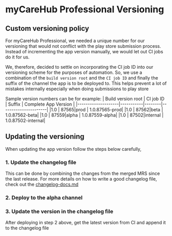# myCareHub Professional Versioning

## Custom versioning policy

For myCareHub Professional, we needed a unique number for our versioning that would not conflict with the play store submission process. Instead of incrementing the app version manually, we would let out CI jobs do it for us.

We, therefore, decided to settle on incorporating the CI job ID into our versioning scheme for the purposes of automation. So, we use a combination of the `build version root` and the `CI job ID` and finally the suffix of the channel the app is to be deployed to. This helps prevent a lot of mistakes internally especially when doing submissions to play store

Sample version numbers can be for example:
| Build version root | CI job ID | Suffix | Complete App Version |
|--------------------|-----------|--------|----------------------|
|1.0 | 87565|prod | 1.0.87565-prod|
|1.0 | 87562|beta | 1.0.87562-beta|
|1.0 | 87559|alpha | 1.0.87559-alpha|
|1.0 | 87502|internal | 1.0.87502-internal|

## Updating the versioning

When updating the app version follow the steps below carefully,

### 1. Update the changelog file

This can be done by combining the changes from the merged MRS since the last release. For more details on how to write a good changelog file, check out the [changelog-docs.md](https://github.com/savannahghi/AfyaMoja/tree/main/docs/changelog_docs.md)

### 2. Deploy to the alpha channel

### 3. Update the version in the changelog file

After deploying in step 2 above, get the latest version from CI and append it to the changelog file
